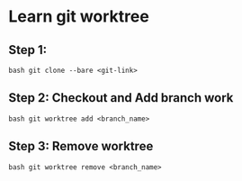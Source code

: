 # Learn git worktree

## Step 1:

`bash
    git clone --bare <git-link>
`

## Step 2: Checkout and Add branch work
`bash
    git worktree add <branch_name>
`

## Step 3: Remove worktree
`bash
    git worktree remove <branch_name>
`
